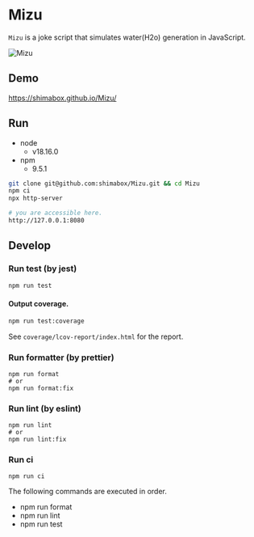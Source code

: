 # Mizu

`Mizu` is a joke script that simulates water(H2o) generation in JavaScript.

![Mizu](https://github.com/shimabox/Mizu/assets/2285196/b5f3b538-be54-44ee-b4ea-3ce1679587ae)

## Demo

https://shimabox.github.io/Mizu/

## Run

- node
  - v18.16.0
- npm
  - 9.5.1

```sh
git clone git@github.com:shimabox/Mizu.git && cd Mizu
npm ci
npx http-server

# you are accessible here.
http://127.0.0.1:8080
```

## Develop

### Run test (by jest)

```sh
npm run test
```

#### Output coverage.

```sh
npm run test:coverage
```

See `coverage/lcov-report/index.html` for the report.

### Run formatter (by prettier)

```
npm run format
# or
npm run format:fix
```

### Run lint (by eslint)

```
npm run lint
# or
npm run lint:fix
```

### Run ci

```
npm run ci
```

The following commands are executed in order.

- npm run format
- npm run lint
- npm run test